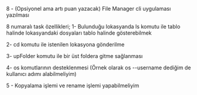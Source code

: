 8 - (Opsiyonel ama artı puan yazacak) File Manager cli uygulaması yazılması

8 numaralı task özellikleri; 
1- Bulunduğu lokasyanda ls komutu ile tablo halinde lokasyandaki dosyaları tablo halinde gösterebilmek 

2- cd komutu ile istenilen lokasyona gönderilme 

3- upFolder komutu ile bir üst foldera gitme sağlanması 

4- os komutlarının desteklenmesi (Örnek olarak os --username dediğim de kullanıcı adımı alabilmeliyim) 

5 - Kopyalama işlemi ve rename işlemi yapabilmeliyim